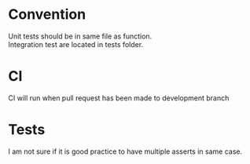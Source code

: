 # Convention
Unit tests should be in same file as function.\
Integration test are located in tests folder.
# CI
CI will run when pull request has been made to development branch
# Tests
I am not sure if it is good practice to have multiple asserts in same case.

